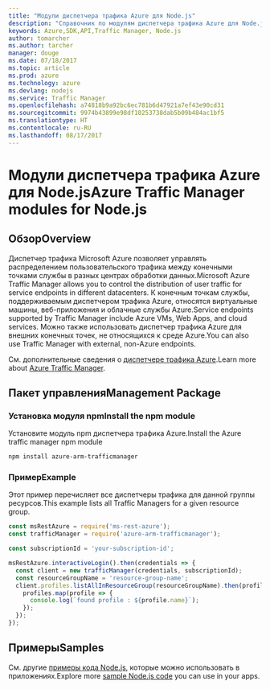 ```yaml
---
title: "Модули диспетчера трафика Azure для Node.js"
description: "Справочник по модулям диспетчера трафика Azure для Node.js"
keywords: Azure,SDK,API,Traffic Manager, Node.js
author: tomarcher
ms.author: tarcher
manager: douge
ms.date: 07/18/2017
ms.topic: article
ms.prod: azure
ms.technology: azure
ms.devlang: nodejs
ms.service: Traffic Manager
ms.openlocfilehash: a74818b9a92bc6ec781b6d47921a7ef43e90cd31
ms.sourcegitcommit: 9974b43899e98df10253738dab5b09b484ac1bf5
ms.translationtype: HT
ms.contentlocale: ru-RU
ms.lasthandoff: 08/17/2017
---
```

# <a name="azure-traffic-manager-modules-for-nodejs"></a><span data-ttu-id="5895f-104">Модули диспетчера трафика Azure для Node.js</span><span class="sxs-lookup"><span data-stu-id="5895f-104">Azure Traffic Manager modules for Node.js</span></span>

## <a name="overview"></a><span data-ttu-id="5895f-105">Обзор</span><span class="sxs-lookup"><span data-stu-id="5895f-105">Overview</span></span>

<span data-ttu-id="5895f-106">Диспетчер трафика Microsoft Azure позволяет управлять распределением пользовательского трафика между конечными точками службы в разных центрах обработки данных.</span><span class="sxs-lookup"><span data-stu-id="5895f-106">Microsoft Azure Traffic Manager allows you to control the distribution of user traffic for service endpoints in different datacenters.</span></span> <span data-ttu-id="5895f-107">К конечным точкам службы, поддерживаемым диспетчером трафика Azure, относятся виртуальные машины, веб-приложения и облачные службы Azure.</span><span class="sxs-lookup"><span data-stu-id="5895f-107">Service endpoints supported by Traffic Manager include Azure VMs, Web Apps, and cloud services.</span></span> <span data-ttu-id="5895f-108">Можно также использовать диспетчер трафика Azure для внешних конечных точек, не относящихся к среде Azure.</span><span class="sxs-lookup"><span data-stu-id="5895f-108">You can also use Traffic Manager with external, non-Azure endpoints.</span></span>

<span data-ttu-id="5895f-109">См. дополнительные сведения о [диспетчере трафика Azure](https://docs.microsoft.com/azure/traffic-manager/traffic-manager-overview).</span><span class="sxs-lookup"><span data-stu-id="5895f-109">Learn more about [Azure Traffic Manager](https://docs.microsoft.com/azure/traffic-manager/traffic-manager-overview).</span></span>

## <a name="management-package"></a><span data-ttu-id="5895f-110">Пакет управления</span><span class="sxs-lookup"><span data-stu-id="5895f-110">Management Package</span></span>

### <a name="install-the-npm-module"></a><span data-ttu-id="5895f-111">Установка модуля npm</span><span class="sxs-lookup"><span data-stu-id="5895f-111">Install the npm module</span></span>

<span data-ttu-id="5895f-112">Установите модуль npm диспетчера трафика Azure.</span><span class="sxs-lookup"><span data-stu-id="5895f-112">Install the Azure traffic manager npm module</span></span>

```bash
npm install azure-arm-trafficmanager
```

### <a name="example"></a><span data-ttu-id="5895f-113">Пример</span><span class="sxs-lookup"><span data-stu-id="5895f-113">Example</span></span>

<span data-ttu-id="5895f-114">Этот пример перечисляет все диспетчеры трафика для данной группы ресурсов.</span><span class="sxs-lookup"><span data-stu-id="5895f-114">This example lists all Traffic Managers for a given resource group.</span></span>

```javascript
const msRestAzure = require('ms-rest-azure');
const trafficManager = require('azure-arm-trafficmanager');

const subscriptionId = 'your-subscription-id';

msRestAzure.interactiveLogin().then(credentials => {
  const client = new trafficManager(credentials, subscriptionId);
  const resourceGroupName = 'resource-group-name';
  client.profiles.listAllInResourceGroup(resourceGroupName).then(profiles => {
    profiles.map(profile => {
      console.log(`found profile : ${profile.name}`);
    });
  });
});
```

## <a name="samples"></a><span data-ttu-id="5895f-115">Примеры</span><span class="sxs-lookup"><span data-stu-id="5895f-115">Samples</span></span>

<span data-ttu-id="5895f-116">См. другие [примеры кода Node.js](https://azure.microsoft.com/resources/samples/?platform=nodejs), которые можно использовать в приложениях.</span><span class="sxs-lookup"><span data-stu-id="5895f-116">Explore more [sample Node.js code](https://azure.microsoft.com/resources/samples/?platform=nodejs) you can use in your apps.</span></span>
